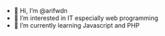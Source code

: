 - 👋 Hi, I’m @arifwdn
- 👀 I’m interested in IT especially web programming
- 🌱 I’m currently learning Javascript and PHP

<!---
arifwdn/arifwdn is a ✨ special ✨ repository because its `README.md` (this file) appears on your GitHub profile.
You can click the Preview link to take a look at your changes.
--->
